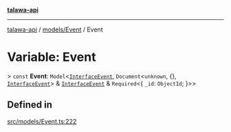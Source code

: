 [**talawa-api**](../../../README.md)

***

[talawa-api](../../../modules.md) / [models/Event](../README.md) / Event

# Variable: Event

\> `const` **Event**: `Model`\<[`InterfaceEvent`](../interfaces/InterfaceEvent.md), `Document`\<`unknown`, \{\}, [`InterfaceEvent`](../interfaces/InterfaceEvent.md)\> & [`InterfaceEvent`](../interfaces/InterfaceEvent.md) & `Required`\<\{ `_id`: `ObjectId`; \}\>\>

## Defined in

[src/models/Event.ts:222](https://github.com/PalisadoesFoundation/talawa-api/blob/3a5276aff43f5de4f7fab3ec9683a420dcdc7a06/src/models/Event.ts#L222)
